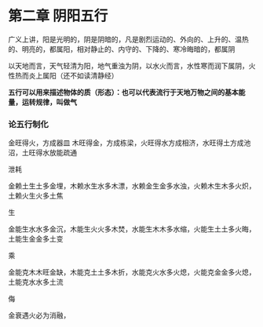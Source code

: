 # 第二章 阴阳五行

广义上讲，阳是光明的，阴是阴暗的，凡是剧烈运动的、外向的、上升的、温热的、明亮的，都属阳，相对静止的、内守的、下降的、寒冷晦暗的，都属阴

以天地而言，天气轻清为阳，地气重浊为阴，以水火而言，水性寒而润下属阴，火性热而炎上属阳（还不如读清静经）

**五行可以用来描述物体的质（形态）：也可以代表流行于天地万物之间的基本能量，运转规律，叫做气**

### 论五行制化

金旺得火，方成器皿 木旺得金，方成栋梁，火旺得水方成相济，水旺得土方成池沼，土旺得水放能疏通

泄耗

金赖土生土多金埋，木赖水生水多木漂，水赖金生金多水浊，火赖木生木多火炽，土赖火生火多土焦

生

金能生水水多金沉，木能生火火多木焚，水能生木木多水缩，火能生土土多火晦，土能生金金多土变

乘

金能克木木旺金缺，木能克土土多木折，水能克火水多火熄，火能克金金多火熄，土能克水水多土流

侮

金衰遇火必为消融，
